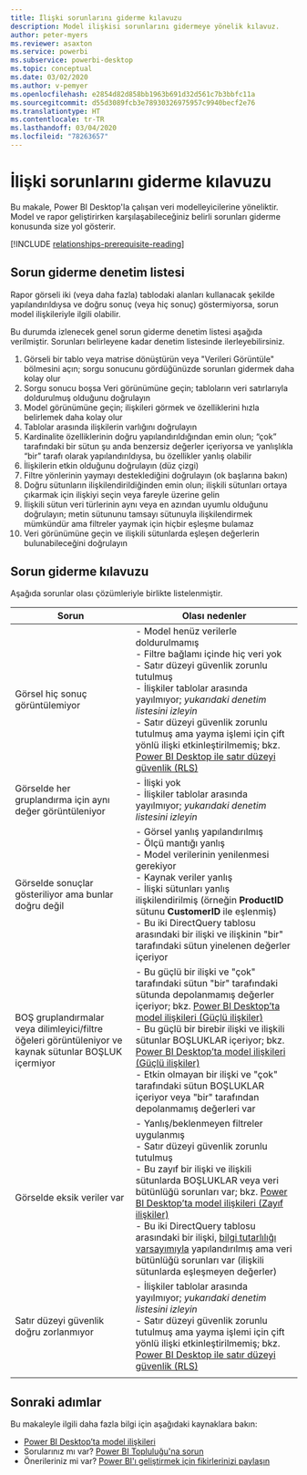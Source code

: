 ```yaml
---
title: İlişki sorunlarını giderme kılavuzu
description: Model ilişkisi sorunlarını gidermeye yönelik kılavuz.
author: peter-myers
ms.reviewer: asaxton
ms.service: powerbi
ms.subservice: powerbi-desktop
ms.topic: conceptual
ms.date: 03/02/2020
ms.author: v-pemyer
ms.openlocfilehash: e2854d82d858bb1963b691d32d561c7b3bbfc11a
ms.sourcegitcommit: d55d3089fcb3e78930326975957c9940becf2e76
ms.translationtype: HT
ms.contentlocale: tr-TR
ms.lasthandoff: 03/04/2020
ms.locfileid: "78263657"
---
```

# <a name="relationship-troubleshooting-guidance"></a>İlişki sorunlarını giderme kılavuzu

Bu makale, Power BI Desktop'la çalışan veri modelleyicilerine yöneliktir. Model ve rapor geliştirirken karşılaşabileceğiniz belirli sorunları giderme konusunda size yol gösterir.

[!INCLUDE [relationships-prerequisite-reading](includes/relationships-prerequisite-reading.md)]

## <a name="troubleshooting-checklist"></a>Sorun giderme denetim listesi

Rapor görseli iki (veya daha fazla) tablodaki alanları kullanacak şekilde yapılandırıldıysa ve doğru sonuç (veya hiç sonuç) göstermiyorsa, sorun model ilişkileriyle ilgili olabilir.

Bu durumda izlenecek genel sorun giderme denetim listesi aşağıda verilmiştir. Sorunları belirleyene kadar denetim listesinde ilerleyebilirsiniz.

1. Görseli bir tablo veya matrise dönüştürün veya "Verileri Görüntüle" bölmesini açın; sorgu sonucunu gördüğünüzde sorunları gidermek daha kolay olur
1. Sorgu sonucu boşsa Veri görünümüne geçin; tabloların veri satırlarıyla doldurulmuş olduğunu doğrulayın
1. Model görünümüne geçin; ilişkileri görmek ve özelliklerini hızla belirlemek daha kolay olur
1. Tablolar arasında ilişkilerin varlığını doğrulayın
1. Kardinalite özelliklerinin doğru yapılandırıldığından emin olun; “çok” tarafındaki bir sütun şu anda benzersiz değerler içeriyorsa ve yanlışlıkla “bir” tarafı olarak yapılandırıldıysa, bu özellikler yanlış olabilir
1. İlişkilerin etkin olduğunu doğrulayın (düz çizgi)
1. Filtre yönlerinin yaymayı desteklediğini doğrulayın (ok başlarına bakın)
1. Doğru sütunların ilişkilendirildiğinden emin olun; ilişkili sütunları ortaya çıkarmak için ilişkiyi seçin veya fareyle üzerine gelin
1. İlişkili sütun veri türlerinin aynı veya en azından uyumlu olduğunu doğrulayın; metin sütununu tamsayı sütunuyla ilişkilendirmek mümkündür ama filtreler yaymak için hiçbir eşleşme bulamaz
1. Veri görünümüne geçin ve ilişkili sütunlarda eşleşen değerlerin bulunabileceğini doğrulayın

## <a name="troubleshooting-guide"></a>Sorun giderme kılavuzu

Aşağıda sorunlar olası çözümleriyle birlikte listelenmiştir.

|Sorun|Olası nedenler|
|---------|---------|
|Görsel hiç sonuç görüntülemiyor|- Model henüz verilerle doldurulmamış<br />- Filtre bağlamı içinde hiç veri yok<br />- Satır düzeyi güvenlik zorunlu tutulmuş<br />- İlişkiler tablolar arasında yayılmıyor; _yukarıdaki denetim listesini izleyin_<br />- Satır düzeyi güvenlik zorunlu tutulmuş ama yayma işlemi için çift yönlü ilişki etkinleştirilmemiş; bkz. [Power BI Desktop ile satır düzeyi güvenlik (RLS)](../desktop-rls.md)|
|Görselde her gruplandırma için aynı değer görüntüleniyor |- İlişki yok<br />- İlişkiler tablolar arasında yayılmıyor; _yukarıdaki denetim listesini izleyin_|
|Görselde sonuçlar gösteriliyor ama bunlar doğru değil|- Görsel yanlış yapılandırılmış<br />- Ölçü mantığı yanlış<br />- Model verilerinin yenilenmesi gerekiyor<br />- Kaynak veriler yanlış<br />- İlişki sütunları yanlış ilişkilendirilmiş (örneğin **ProductID** sütunu **CustomerID** ile eşlenmiş)<br />- Bu iki DirectQuery tablosu arasındaki bir ilişki ve ilişkinin "bir" tarafındaki sütun yinelenen değerler içeriyor|
|BOŞ gruplandırmalar veya dilimleyici/filtre öğeleri görüntüleniyor ve kaynak sütunlar BOŞLUK içermiyor|- Bu güçlü bir ilişki ve "çok" tarafındaki sütun "bir" tarafındaki sütunda depolanmamış değerler içeriyor; bkz. [Power BI Desktop’ta model ilişkileri (Güçlü ilişkiler)](../desktop-relationships-understand.md#strong-relationships)<br />- Bu güçlü bir birebir ilişki ve ilişkili sütunlar BOŞLUKLAR içeriyor; bkz. [Power BI Desktop’ta model ilişkileri (Güçlü ilişkiler)](../desktop-relationships-understand.md#strong-relationships)<br />- Etkin olmayan bir ilişki ve "çok" tarafındaki sütun BOŞLUKLAR içeriyor veya "bir" tarafından depolanmamış değerleri var|
|Görselde eksik veriler var|- Yanlış/beklenmeyen filtreler uygulanmış<br />- Satır düzeyi güvenlik zorunlu tutulmuş<br />- Bu zayıf bir ilişki ve ilişkili sütunlarda BOŞLUKLAR veya veri bütünlüğü sorunları var; bkz. [Power BI Desktop’ta model ilişkileri (Zayıf ilişkiler)](../desktop-relationships-understand.md#weak-relationships)<br />- Bu iki DirectQuery tablosu arasındaki bir ilişki, [bilgi tutarlılığı varsayımıyla](../desktop-relationships-understand.md#assume-referential-integrity) yapılandırılmış ama veri bütünlüğü sorunları var (ilişkili sütunlarda eşleşmeyen değerler)|
|Satır düzeyi güvenlik doğru zorlanmıyor|- İlişkiler tablolar arasında yayılmıyor; _yukarıdaki denetim listesini izleyin_<br />- Satır düzeyi güvenlik zorunlu tutulmuş ama yayma işlemi için çift yönlü ilişki etkinleştirilmemiş; bkz. [Power BI Desktop ile satır düzeyi güvenlik (RLS)](../desktop-rls.md)|
|||

## <a name="next-steps"></a>Sonraki adımlar

Bu makaleyle ilgili daha fazla bilgi için aşağıdaki kaynaklara bakın:

- [Power BI Desktop’ta model ilişkileri](../desktop-relationships-understand.md)
- Sorularınız mı var? [Power BI Topluluğu'na sorun](https://community.powerbi.com/)
- Önerileriniz mi var? [Power BI'ı geliştirmek için fikirlerinizi paylaşın](https://ideas.powerbi.com/)
